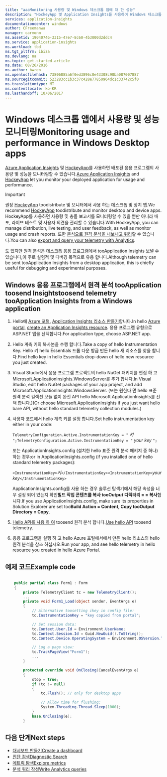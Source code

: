 ```yaml
---
title: "aaaMonitoring 사용량 및 Windows 데스크톱 앱에 대 한 성능"
description: "HockeyApp 및 Application Insights를 사용하여 Windows 데스크톱 앱의 사용량 및 성능을 분석합니다."
services: application-insights
documentationcenter: windows
author: CFreemanwa
manager: carmonm
ms.assetid: 19040746-3315-47e7-8c60-4b3000d2ddc4
ms.service: application-insights
ms.workload: tbd
ms.tgt_pltfrm: ibiza
ms.devlang: na
ms.topic: get-started-article
ms.date: 08/26/2016
ms.author: bwren
ms.openlocfilehash: 73806885a6f0ed3896c0e43308c90ba087007887
ms.sourcegitcommit: 523283cc1b3c37c428e77850964dc1c33742c5f0
ms.translationtype: MT
ms.contentlocale: ko-KR
ms.lasthandoff: 10/06/2017
---
```

# <a name="monitoring-usage-and-performance-in-windows-desktop-apps"></a><span data-ttu-id="725c4-103">Windows 데스크톱 앱에서 사용량 및 성능 모니터링</span><span class="sxs-lookup"><span data-stu-id="725c4-103">Monitoring usage and performance in Windows Desktop apps</span></span>


<span data-ttu-id="725c4-104">[Azure Application Insights](app-insights-overview.md) 및 [HockeyApp](https://hockeyapp.net)를 사용하면 배포된 응용 프로그램의 사용량 및 성능을 모니터링할 수 있습니다.</span><span class="sxs-lookup"><span data-stu-id="725c4-104">[Azure Application Insights](app-insights-overview.md) and [HockeyApp](https://hockeyapp.net) let you monitor your deployed application for usage and performance.</span></span>

> [!IMPORTANT]
> <span data-ttu-id="725c4-105">권장 [HockeyApp](https://hockeyapp.net) toodistribute 및 모니터에서 사용 하는 데스크톱 및 장치 앱.</span><span class="sxs-lookup"><span data-stu-id="725c4-105">We recommend [HockeyApp](https://hockeyapp.net) toodistribute and monitor desktop and device apps.</span></span> <span data-ttu-id="725c4-106">HockeyApp를 사용하면 사용량 및 충돌 보고서를 모니터링할 수 있을 뿐만 아니라 배포, 라이브 테스트 및 사용자 의견을 관리할 수 있습니다.</span><span class="sxs-lookup"><span data-stu-id="725c4-106">With HockeyApp, you can manage distribution, live testing, and user feedback, as well as monitor usage and crash reports.</span></span> <span data-ttu-id="725c4-107">또한 [분석으로 원격 분석을 내보내고 쿼리](app-insights-hockeyapp-bridge-app.md)할 수 있습니다.</span><span class="sxs-lookup"><span data-stu-id="725c4-107">You can also [export and query your telemetry with Analytics](app-insights-hockeyapp-bridge-app.md).</span></span>
> 
> <span data-ttu-id="725c4-108">도 있지만 원격 분석은 데스크톱 응용 프로그램에서 tooApplication Insights 보낼 수 있습니다,이 주로 실험적 및 디버깅 목적으로 유용 합니다.</span><span class="sxs-lookup"><span data-stu-id="725c4-108">Although telemetry can be sent tooApplication Insights from a desktop application, this is chiefly useful for debugging and experimental purposes.</span></span>
> 
> 

## <a name="toosend-telemetry-tooapplication-insights-from-a-windows-application"></a><span data-ttu-id="725c4-109">Windows 응용 프로그램에서 원격 분석 tooApplication toosend Insights</span><span class="sxs-lookup"><span data-stu-id="725c4-109">toosend telemetry tooApplication Insights from a Windows application</span></span>
1. <span data-ttu-id="725c4-110">Hello에 [Azure 포털](https://portal.azure.com), [Application Insights 리소스 만들기](app-insights-create-new-resource.md)합니다.</span><span class="sxs-lookup"><span data-stu-id="725c4-110">In hello [Azure portal](https://portal.azure.com), [create an Application Insights resource](app-insights-create-new-resource.md).</span></span> <span data-ttu-id="725c4-111">응용 프로그램 유형으로 ASP.NET 앱을 선택합니다.</span><span class="sxs-lookup"><span data-stu-id="725c4-111">For application type, choose ASP.NET app.</span></span>
2. <span data-ttu-id="725c4-112">Hello 계측 키의 복사본을 수행 합니다.</span><span class="sxs-lookup"><span data-stu-id="725c4-112">Take a copy of hello Instrumentation Key.</span></span> <span data-ttu-id="725c4-113">Hello 키 hello Essentials 드롭 다운 방금 만든 hello 새 리소스를 찾을 합니다.</span><span class="sxs-lookup"><span data-stu-id="725c4-113">Find hello key in hello Essentials drop-down of hello new resource you just created.</span></span> 
3. <span data-ttu-id="725c4-114">Visual Studio에서 응용 프로그램 프로젝트의 hello NuGet 패키지를 편집 하 고 Microsoft.ApplicationInsights.WindowsServer를 추가 합니다.</span><span class="sxs-lookup"><span data-stu-id="725c4-114">In Visual Studio, edit hello NuGet packages of your app project, and add Microsoft.ApplicationInsights.WindowsServer.</span></span> <span data-ttu-id="725c4-115">(또는 원한다 면 hello 표준 원격 분석 컬렉션 모듈 없이 완전 API hello Microsoft.ApplicationInsights를 선택 합니다.)</span><span class="sxs-lookup"><span data-stu-id="725c4-115">(Or choose Microsoft.ApplicationInsights if you just want hello bare API, without hello standard telemetry collection modules.)</span></span>
4. <span data-ttu-id="725c4-116">사용자 코드에서 hello 계측 키를 설정 합니다.</span><span class="sxs-lookup"><span data-stu-id="725c4-116">Set hello instrumentation key either in your code:</span></span>
   
    <span data-ttu-id="725c4-117">`TelemetryConfiguration.Active.InstrumentationKey = "` *키* `";`</span><span class="sxs-lookup"><span data-stu-id="725c4-117">`TelemetryConfiguration.Active.InstrumentationKey = "` *your key* `";`</span></span> 
   
    <span data-ttu-id="725c4-118">또는 ApplicationInsights.config (설치한 hello 표준 원격 분석 패키지 중 하나) 하는 경우:</span><span class="sxs-lookup"><span data-stu-id="725c4-118">or in ApplicationInsights.config (if you installed one of hello standard telemetry packages):</span></span>
   
    <span data-ttu-id="725c4-119">`<InstrumentationKey>`*키*`</InstrumentationKey>`</span><span class="sxs-lookup"><span data-stu-id="725c4-119">`<InstrumentationKey>`*your key*`</InstrumentationKey>`</span></span> 
   
    <span data-ttu-id="725c4-120">ApplicationInsights.config를 사용 하는 경우 솔루션 탐색기에서 해당 속성을 너무 설정 되어 있는지 확인**빌드 작업 콘텐츠를 복사 tooOutput 디렉터리 = = 복사**합니다.</span><span class="sxs-lookup"><span data-stu-id="725c4-120">If you use ApplicationInsights.config, make sure its properties in Solution Explorer are set too**Build Action = Content, Copy tooOutput Directory = Copy**.</span></span>
5. <span data-ttu-id="725c4-121">[Hello API를 사용 하 여](app-insights-api-custom-events-metrics.md) toosend 원격 분석 합니다.</span><span class="sxs-lookup"><span data-stu-id="725c4-121">[Use hello API](app-insights-api-custom-events-metrics.md) toosend telemetry.</span></span>
6. <span data-ttu-id="725c4-122">응용 프로그램을 실행 하 고 hello Azure 포털에서에서 만든 hello 리소스의 hello 원격 분석을 참조 하십시오.</span><span class="sxs-lookup"><span data-stu-id="725c4-122">Run your app, and see hello telemetry in hello resource you created in hello Azure Portal.</span></span>

## <span data-ttu-id="725c4-123"><a name="telemetry"></a>예제 코드</span><span class="sxs-lookup"><span data-stu-id="725c4-123"><a name="telemetry"></a>Example code</span></span>
```C#

    public partial class Form1 : Form
    {
        private TelemetryClient tc = new TelemetryClient();
        ...
        private void Form1_Load(object sender, EventArgs e)
        {
            // Alternative toosetting ikey in config file:
            tc.InstrumentationKey = "key copied from portal";

            // Set session data:
            tc.Context.User.Id = Environment.UserName;
            tc.Context.Session.Id = Guid.NewGuid().ToString();
            tc.Context.Device.OperatingSystem = Environment.OSVersion.ToString();

            // Log a page view:
            tc.TrackPageView("Form1");
            ...
        }

        protected override void OnClosing(CancelEventArgs e)
        {
            stop = true;
            if (tc != null)
            {
                tc.Flush(); // only for desktop apps

                // Allow time for flushing:
                System.Threading.Thread.Sleep(1000);
            }
            base.OnClosing(e);
        }

```

## <a name="next-steps"></a><span data-ttu-id="725c4-124">다음 단계</span><span class="sxs-lookup"><span data-stu-id="725c4-124">Next steps</span></span>
* [<span data-ttu-id="725c4-125">대시보드 만들기</span><span class="sxs-lookup"><span data-stu-id="725c4-125">Create a dashboard</span></span>](app-insights-dashboards.md)
* [<span data-ttu-id="725c4-126">진단 검색</span><span class="sxs-lookup"><span data-stu-id="725c4-126">Diagnostic Search</span></span>](app-insights-diagnostic-search.md)
* [<span data-ttu-id="725c4-127">메트릭 탐색</span><span class="sxs-lookup"><span data-stu-id="725c4-127">Explore metrics</span></span>](app-insights-metrics-explorer.md)
* [<span data-ttu-id="725c4-128">분석 쿼리 작성</span><span class="sxs-lookup"><span data-stu-id="725c4-128">Write Analytics queries</span></span>](app-insights-analytics.md)

